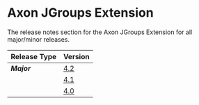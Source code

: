 # Axon JGroups Extension

The release notes section for the Axon JGroups Extension for all major/minor releases.

| Release Type | Version |
| :--- | :--- |
| _**Major**_ | [4.2](rn-jgroups-major-releases.md#release-4-2) |
|  | [4.1](rn-jgroups-major-releases.md#release-4-1) |
|  | [4.0](rn-jgroups-major-releases.md#release-4-0) |
